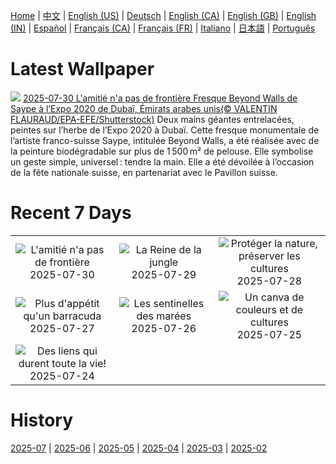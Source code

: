 [Home](../README.md) | [中文](zh-CN.md) | [English (US)](en-US.md) | [Deutsch](de-DE.md) | [English (CA)](en-CA.md) | [English (GB)](en-GB.md) | [English (IN)](en-IN.md) | [Español](es-ES.md) | [Français (CA)](fr-CA.md) | [Français (FR)](fr-FR.md) | [Italiano](it-IT.md) | [日本語](ja-JP.md) | [Português](pt-BR.md)

# Latest Wallpaper
![](https://www.bing.com/th?id=OHR.SaypeDubai_FR-CA7685243127_UHD.jpg)
[2025-07-30 L'amitié n'a pas de frontière Fresque Beyond Walls de Saype à l’Expo 2020 de Dubaï, Émirats arabes unis(© VALENTIN FLAURAUD/EPA-EFE/Shutterstock)](https://www.bing.com/th?id=OHR.SaypeDubai_FR-CA7685243127_UHD.jpg)
Deux mains géantes entrelacées, peintes sur l’herbe de l’Expo 2020 à Dubaï. Cette fresque monumentale de l’artiste franco-suisse Saype, intitulée Beyond Walls, a été réalisée avec de la peinture biodégradable sur plus de 1 500 m² de pelouse. Elle symbolise un geste simple, universel : tendre la main. Elle a été dévoilée à l’occasion de la fête nationale suisse, en partenariat avec le Pavillon suisse.

# Recent 7 Days
|  |  |  |
|:---:|:---:|:---:|
| ![](https://www.bing.com/th?id=OHR.SaypeDubai_FR-CA7685243127_400x240.jpg "L'amitié n'a pas de frontière") 2025-07-30 | ![](https://www.bing.com/th?id=OHR.TigerDay_FR-CA7359763781_400x240.jpg "La Reine de la jungle") 2025-07-29 | ![](https://www.bing.com/th?id=OHR.MongoliaYurts_FR-CA4954429796_400x240.jpg "Protéger la nature, préserver les cultures") 2025-07-28 |
| ![](https://www.bing.com/th?id=OHR.BlackfinBarracuda_FR-CA4757779277_400x240.jpg "Plus d'appétit qu'un barracuda") 2025-07-27 | ![](https://www.bing.com/th?id=OHR.MangroveTwilight_FR-CA3446891760_400x240.jpg "Les sentinelles des marées") 2025-07-26 | ![](https://www.bing.com/th?id=OHR.LasPalmas_FR-CA3298447065_400x240.jpg "Un canva de couleurs et de cultures") 2025-07-25 |
| ![](https://www.bing.com/th?id=OHR.AshyWoodswallow_FR-CA7138752559_400x240.jpg "Des liens qui durent toute la vie!") 2025-07-24 |  |  |

# History
[2025-07](../archives/wallpaper/fr-CA/w_2025_07.md) | [2025-06](../archives/wallpaper/fr-CA/w_2025_06.md) | [2025-05](../archives/wallpaper/fr-CA/w_2025_05.md) | [2025-04](../archives/wallpaper/fr-CA/w_2025_04.md) | [2025-03](../archives/wallpaper/fr-CA/w_2025_03.md) | [2025-02](../archives/wallpaper/fr-CA/w_2025_02.md)
